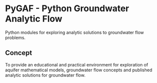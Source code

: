 # PyGAF - Python Groundwater Analytic Flow

Python modules for exploring analytic solutions to groundwater flow problems.

## Concept
To provide an educational and practical environment for exploration of aquifer
mathematical models, groundwater flow concepts and published analytic solutions
for groundwater flow.
